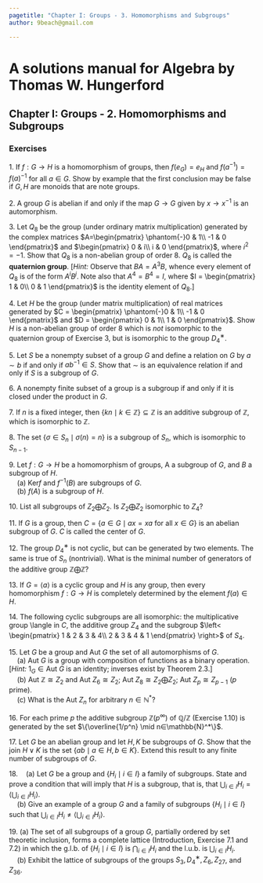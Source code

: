 ```yaml
---
pagetitle: "Chapter I: Groups - 3. Homomorphisms and Subgroups"
author: 9beach@gmail.com

---
```


# A solutions manual for Algebra by Thomas W. Hungerford
## Chapter I: Groups - 2. Homomorphisms and Subgroups
### Exercises

1\. If $f : G \to H$ is a homomorphism of groups, then $f(e_G) = e_H$
and $f(a^{−1}) = f(a)^{−1}$ for all $a ∈ G$. Show by example that the
first conclusion may be false if $G, H$ are monoids that are note groups.

2\. A group $G$ is abelian if and only if the map $G\to G$ given by
$x \to x^{−1}$ is an automorphism.

3\. Let $Q_8$ be the group (under ordinary matrix multiplication)
generated by the complex matrices $A=\begin{pmatrix}
  \phantom{-}0 & 1\\
  -1 & 0
\end{pmatrix}$ and $\begin{pmatrix}
  0 & i\\
  i & 0
\end{pmatrix}$, where $i^2 = -1$. Show that $Q_8$ is a non-abelian group
of order 8. $Q_8$ is called the **quaternion group**. [_Hint:_ Observe
that $BA = A^3B$, whence every element of $Q_8$ is of the form $A^iB^j$.
Note also that $A^4 = B^4 = I$, where $I = \begin{pmatrix}
  1 & 0\\
  0 & 1
\end{pmatrix}$ is the identity element of $Q_8$.]

4\. Let $H$ be the group (under matrix multiplication) of real matrices
generated by $C = \begin{pmatrix}
  \phantom{-}0 & 1\\
  -1 & 0
\end{pmatrix}$ and $D =  \begin{pmatrix}
  0 & 1\\
  1 & 0
\end{pmatrix}$. Show $H$ is a non-abelian group of order 8 which is
_not_ isomorphic to the quaternion group of Exercise 3, but is isomorphic
to the group $D_4^{∗}$.

5\. Let $S$ be a nonempty subset of a group $G$ and define a relation
on $G$ by $a ∼ b$ if and only if $ab^{−1} ∈ S$. Show that $∼$ is an
equivalence relation if and only if $S$ is a subgroup of $G$.

6\. A nonempty finite subset of a group is a subgroup if and only if
it is closed under the product in $G$.

7\. If $n$ is a fixed integer, then $\{ kn \mid k \in \mathbb{Z}\} ⊆
\mathbb{Z}$ is an additive subgroup of $\mathbb{Z}$, which is isomorphic to
$\mathbb{Z}$.

8\. The set $\{σ ∈ S_n \mid σ(n) = n\}$ is a subgroup of $S_n$, which is
isomorphic to $S_{n−1}$.

9\. Let $f:G\to H$ be a homomorphism of groups, A a subgroup of $G$,
and $B$ a subgroup of $H$.
<br />$\quad$(a) $\text{Ker} f$ and $f^{−1}(B)$ are subgroups of $G$.
<br />$\quad$(b) $f(A)$ is a subgroup of $H$.

10\. List all subgroups of ${Z}_2 \bigoplus {Z}_2$. Is ${Z}_2 \bigoplus
Z_2$ isomorphic to $Z_4$?

11\. If $G$ is a group, then $C =\{a∈G\mid ax=xa \text{ for all }x∈G\}$ is an abelian
subgroup of $G$. $C$ is called the center of $G$.

12\. The group $D_4^{∗}$ is not cyclic, but can be generated by two
elements. The same is true of $S_n$ (nontrivial). What is the minimal
number of generators of the additive group $\mathbb{Z} \bigoplus
\mathbb{Z}$?

13\. If $G = \langle a \rangle$ is a cyclic group and $H$ is any group,
then every homomorphism $f : G \to H$ is completely determined by the
element $f(a) ∈ H$.

14\. The following cyclic subgroups are all isomorphic: the multiplicative
group \langle in $C$, the additive group ${Z}_4$ and the subgroup
$\left< \begin{pmatrix}
  1 & 2 & 3 & 4\\
  2 & 3 & 4 & 1
\end{pmatrix} \right>$ of $S_4$.

15\. Let $G$ be a group and $\text{Aut }G$ the set of all automorphisms
of $G$.
<br />$\quad$(a) $\text{Aut }G$ is a group with composition of functions
as a binary operation. [_Hint:_ $1_G ∈ \text{Aut }G$ is an identity;
inverses exist by Theorem 2.3.]
<br />$\quad$(b) $\text{Aut } \mathbb{Z} \cong {Z}_2$ and $\text{Aut }
Z_6 \cong Z_2$; $\text{Aut }Z_8 \cong Z_2 \bigoplus Z_2$; $\text{Aut }
Z_p \cong Z_{p−1}$ ($p$ prime).
<br />$\quad$(c\) What is the $\text{Aut }Z_n$ for arbitrary $n ∈
\mathbb{N}^*$?

16\. For each prime $p$ the additive subgroup $\mathbb{Z}(p^∞)$ of
$\mathbb{Q}/\mathbb{Z}$ (Exercise 1.10) is generated by the set
$\{\overline{1/p^n} \mid n∈\mathbb{N}^*\}$.


17\. Let $G$ be an abelian group and let $H,K$ be subgroups of $G$.
Show that the join $H \vee  K$ is the set $\{ab \mid a ∈ H, b ∈ K\}$. Extend this result to any finite number of subgroups of $G$.

18\.$\quad$(a) Let $G$ be a group and $\{H_i \mid i ∈ I\}$ a family of
subgroups. State and prove a condition that will imply that $H$ is a
subgroup, that is, that $\bigcup_{i \in I}H_i = ⟨\bigcup_{i \in I}H_i⟩$.
<br />$\quad$(b) Give an example of a group $G$ and a family of subgroups
$\{H_i \mid i ∈ I\}$ such that $\bigcup_{i \in I}H_i \ne ⟨\bigcup_{i \in
I}H_i⟩$.

19\. (a) The set of all subgroups of a group $G$, partially ordered by
set theoretic inclusion, forms a complete lattice (Introduction,
Exercise 7.1 and 7.2) in which the g.l.b. of $\{H_i \mid i ∈ I\}$ is
$\bigcap_{i \in I}H_i$ and the l.u.b. is $\bigcup_{i \in I}H_i$.
<br />$\quad$(b) Exhibit the lattice of subgroups of the groups $S_3,
D_4^{∗}, Z_6, Z_{27}$, and $Z_{36}$.
